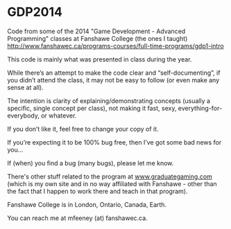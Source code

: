 GDP2014
=======

Code from some of the 2014 "Game Development - Advanced Programming" classes at Fanshawe College (the ones I taught)
http://www.fanshawec.ca/programs-courses/full-time-programs/gdp1-intro 

This code is mainly what was presented in class during the year.

While there’s an attempt to make the code clear and “self-documenting”, if you didn’t attend the class, it may not be easy to follow (or even make any sense at all). 

The intention is clarity of explaining/demonstrating concepts (usually a specific, single concept per class), not making it fast, sexy, everything-for-everybody, or whatever. 

If you don’t like it, feel free to change your copy of it. 

If you’re expecting it to be 100% bug free, then I’ve got some bad news for you... 

If (when) you find a bug (many bugs), please let me know. 

There's other stuff related to the program at www.graduategaming.com (which is my own site and in no way affiliated with Fanshawe - other than the fact that I happen to work there and teach in that program).

Fanshawe College is in London, Ontario, Canada, Earth.  

You can reach me at mfeeney (at) fanshawec.ca.
